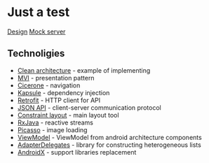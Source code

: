 # Just a test

[Design](https://app.sympli.io/p/a9dda454b874d81773afa1ae3177dd84540ba3ebc5)
[Mock server](https://justtest11.docs.apiary.io/#)

## Technoligies

 - [Clean architecture](https://proandroiddev.com/a-guided-tour-inside-a-clean-architecture-code-base-48bb5cc9fc97) - example of implementing
 - [MVI](http://hannesdorfmann.com/android/mosby3-mvi-1) - presentation pattern
 - [Cicerone](https://github.com/terrakok/Cicerone) - navigation
 - [Kapsule](https://traversal.space/kapsule/) - dependency injection
 - [Retrofit](https://square.github.io/retrofit/) - HTTP client for API
 - [JSON API](https://jsonapi.org/) - client-server communication protocol
 - [Constraint layout](https://developer.android.com/training/constraint-layout/) - main layout tool
 - [RxJava](https://github.com/ReactiveX/RxJava) - reactive streams
 - [Picasso](http://square.github.io/picasso/) - image loading
- [ViewModel](https://developer.android.com/topic/libraries/architecture/viewmodel) - ViewModel from android architecture components
- [AdapterDelegates](https://github.com/sockeqwe/AdapterDelegates) - library for constructing heterogeneous lists
- [AndroidX](https://developer.android.com/jetpack/androidx/) - support libraries replacement
<!--stackedit_data:
eyJoaXN0b3J5IjpbMzU5NjIxMzQxLC0xNjg3Mjc0MTgwXX0=
-->